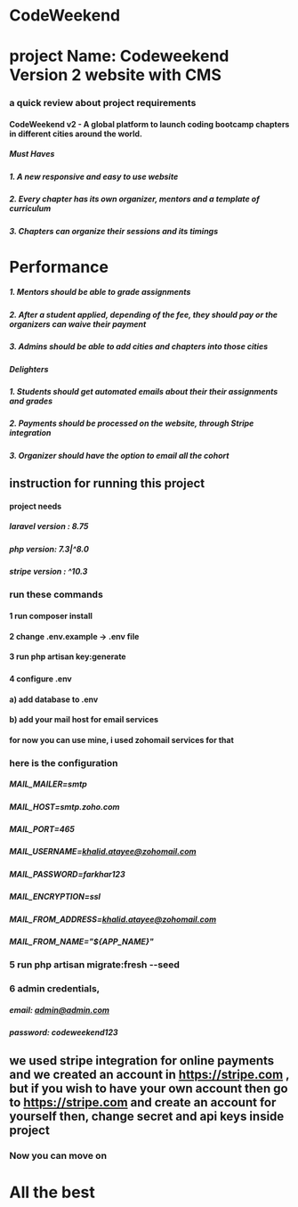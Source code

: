 # CodeWeekend
# project Name: Codeweekend Version 2 website with CMS

### a quick review about project requirements

#### CodeWeekend v2 - A global platform to launch coding bootcamp chapters in different cities around the world.

##### Must Haves
##### 1. A new responsive and easy to use website
##### 2. Every chapter has its own organizer, mentors and a template of curriculum
##### 3. Chapters can organize their sessions and its timings
# Performance
##### 1. Mentors should be able to grade assignments
##### 2. After a student applied, depending of the fee, they should pay or the organizers can waive their payment
##### 3. Admins should be able to add cities and chapters into those cities
##### 
##### Delighters
##### 1. Students should get automated emails about their their assignments and grades
##### 2. Payments should be processed on the website, through Stripe integration
##### 3. Organizer should have the option to email all the cohort
#####





## instruction for running this project

#### project needs
##### laravel version : 8.75 
##### php version: 7.3|^8.0
##### stripe version : ^10.3


### run these commands
#### 1 run composer install
#### 2 change .env.example -> .env file
#### 3 run php artisan key:generate
###
#### 4 configure .env  
#### a) add database to .env
#### b) add your mail host for email services 
#### for now you can use mine, i used zohomail services for that
### here is the configuration

##### MAIL_MAILER=smtp
##### MAIL_HOST=smtp.zoho.com
##### MAIL_PORT=465
##### MAIL_USERNAME=khalid.atayee@zohomail.com
##### MAIL_PASSWORD=farkhar123
##### MAIL_ENCRYPTION=ssl
##### MAIL_FROM_ADDRESS=khalid.atayee@zohomail.com
##### MAIL_FROM_NAME="${APP_NAME}"
####
### 5 run php artisan migrate:fresh --seed
### 6 admin credentials,
##### email: admin@admin.com
##### password: codeweekend123
####


## we used stripe integration for online payments and we created an account in https://stripe.com , but if you wish to have your own account then go to https://stripe.com and create an account for yourself then, change secret and api keys inside project
### Now you can move on
# All the best



